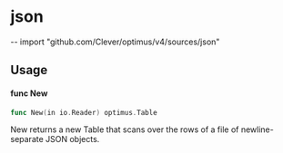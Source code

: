 # json
--
    import "github.com/Clever/optimus/v4/sources/json"


## Usage

#### func  New

```go
func New(in io.Reader) optimus.Table
```
New returns a new Table that scans over the rows of a file of newline-separate
JSON objects.
